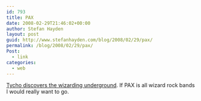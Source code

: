 ```yaml
---
id: 793
title: PAX
date: 2008-02-29T21:46:02+00:00
author: Stefan Hayden
layout: post
guid: http://www.stefanhayden.com/blog/2008/02/29/pax/
permalink: /blog/2008/02/29/pax/
Post:
  - link
categories:
  - web
---
```

<a href="http://www.penny-arcade.com/#1204309740">Tycho discovers the wizarding underground</a>. If PAX is all wizard rock bands I would really want to go.